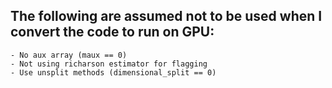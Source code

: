## The following are assumed not to be used when I convert the code to run on GPU:
    - No aux array (maux == 0)
    - Not using richarson estimator for flagging
    - Use unsplit methods (dimensional_split == 0)

